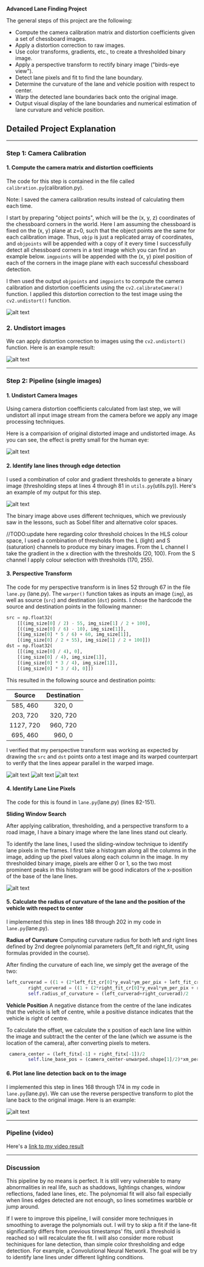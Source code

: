 

**Advanced Lane Finding Project**

The general steps of this project are the following:

* Compute the camera calibration matrix and distortion coefficients given a set of chessboard images.
* Apply a distortion correction to raw images.
* Use color transforms, gradients, etc., to create a thresholded binary image.
* Apply a perspective transform to rectify binary image ("birds-eye view").
* Detect lane pixels and fit to find the lane boundary.
* Determine the curvature of the lane and vehicle position with respect to center.
* Warp the detected lane boundaries back onto the original image.
* Output visual display of the lane boundaries and numerical estimation of lane curvature and vehicle position.

[//]: # (Image References)

[image1]: ./output_images/corners_found.png "Found Corners"
[image2]: ./output_images/undistorted.png "Undistorted"
[image3]: ./output_images/undistorted2.png "Undistorted Image"
[image4]: ./output_images/undistorted_binary.png "Undistorted Binary Image"
[image5]: ./output_images/top_down_view0.png "Top Down View"
[image6]: ./output_images/top_down_view.png "Top Down View"
[image7]: ./output_images/top_down_view2.png "Top Down View"
[image8]: ./output_images/histogram.png "Histogram"
[image9]: ./output_images/lane_detected_image.png "Final"

## Detailed Project Explanation
---

### Step 1: Camera Calibration

#### 1. Compute the camera matrix and distortion coefficients

The code for this step is contained in the file called `calibration.py`(calibration.py).

Note: I saved the camera calibration results instead of calculating them each time.

I start by preparing "object points", which will be the (x, y, z) coordinates of the chessboard corners in the world. Here I am assuming the chessboard is fixed on the (x, y) plane at z=0, such that the object points are the same for each calibration image.  Thus, `objp` is just a replicated array of coordinates, and `objpoints` will be appended with a copy of it every time I successfully detect all chessboard corners in a test image which you can find an example below.  `imgpoints` will be appended with the (x, y) pixel position of each of the corners in the image plane with each successful chessboard detection.

I then used the output `objpoints` and `imgpoints` to compute the camera calibration and distortion coefficients using the `cv2.calibrateCamera()` function.  I applied this distortion correction to the test image using the `cv2.undistort()` function.

![alt text][image1]

### 2. Undistort images
We can apply distortion correction to images using the `cv2.undistort()` function. Here is an example result:

![alt text][image2]

---

### Step 2: Pipeline (single images)

#### 1. Undistort Camera Images

Using camera distortion coefficients calculated from last step, we will undistort all input image stream from the camera before we apply any image processing techniques.

Here is a comparision of original distorted image and undistorted image. As you can see, the effect is pretty small for the human eye:

![alt text][image3]

#### 2. Identify lane lines through edge detection

I used a combination of color and gradient thresholds to generate a binary image (thresholding steps at lines 4 through 81 in `utils.py`(utils.py)).  Here's an example of my output for this step.

![alt text][image4]

The binary image above uses different techniques, which we previously saw in the lessons, such as Sobel filter and alternative color spaces.

//TODO:update here regarding color threshold choices
In the HLS colour space, I used a combination of thresholds from the L (light) and S (saturation) channels to produce my binary images. From the L channel I take the gradient in the x direction with the thresholds (20, 100). From the S channel I apply colour selection with thresholds (170, 255).

#### 3. Perspective Transform

The code for my perspective transform is in lines 52 through 67 in the file `lane.py` (lane.py). The `warper()` function takes as inputs an image (`img`), as well as source (`src`) and destination (`dst`) points.  I chose the hardcode the source and destination points in the following manner:

```python
src = np.float32(
    [[(img_size[0] / 2) - 55, img_size[1] / 2 + 100],
    [((img_size[0] / 6) - 10), img_size[1]],
    [(img_size[0] * 5 / 6) + 60, img_size[1]],
    [(img_size[0] / 2 + 55), img_size[1] / 2 + 100]])
dst = np.float32(
    [[(img_size[0] / 4), 0],
    [(img_size[0] / 4), img_size[1]],
    [(img_size[0] * 3 / 4), img_size[1]],
    [(img_size[0] * 3 / 4), 0]])
```

This resulted in the following source and destination points:

| Source        | Destination   |
|:-------------:|:-------------:|
| 585, 460      | 320, 0        |
| 203, 720      | 320, 720      |
| 1127, 720     | 960, 720      |
| 695, 460      | 960, 0        |

I verified that my perspective transform was working as expected by drawing the `src` and `dst` points onto a test image and its warped counterpart to verify that the lines appear parallel in the warped image.

![alt text][image5]
![alt text][image6]
![alt text][image7]

#### 4. Identify Lane Line Pixels

The code for this is found in `lane.py`(lane.py) (lines 82-151).

**Sliding Window Search**

After applying calibration, thresholding, and a perspective transform to a road image, I have a binary image  where the lane lines stand out clearly.

To identify the lane lines, I used the sliding-window technique to identify lane pixels in the frames. I first take a histogram along all the columns in the image, adding up the pixel values along each column in the image. In my thresholded binary image, pixels are either 0 or 1, so the two most prominent peaks in this histogram will be good indicators of the x-position of the base of the lane lines.

![alt text][image8]

#### 5. Calculate the radius of curvature of the lane and the position of the vehicle with respect to center

I implemented this step in lines 188 through 202 in my code in `lane.py`(lane.py).

**Radius of Curvature**
Computing curvature radius for both left and right lines defined by 2nd degree polynomial parameters (left_fit and right_fit, using formulas provided in the course).

After finding the curvature of each line, we simply get the average of the two:
```python
left_curverad = ((1 + (2*left_fit_cr[0]*y_eval*ym_per_pix + left_fit_cr[1])**2)**1.5) / np.absolute(2*left_fit_cr[0])
        right_curverad = ((1 + (2*right_fit_cr[0]*y_eval*ym_per_pix + right_fit_cr[1])**2)**1.5) / np.absolute(2*right_fit_cr[0])
        self.radius_of_curvature = (left_curverad+right_curverad)/2
```

**Vehicle Position**
A negative distance from the centre of the lane indicates that the vehicle is left of centre, while a positive distance indicates that the vehicle is right of centre.

To calculate the offset, we calculate the x position of each lane line within the image and subtract the the center of the lane (which we assume is the location of the camera), after converting pixels to meters.
```python
 camera_center = (left_fitx[-1] + right_fitx[-1])/2
        self.line_base_pos = (camera_center-unwarped.shape[1]/2)*xm_per_pix
```

#### 6. Plot lane line detection back on to the image

I implemented this step in lines 168 through 174 in my code in `lane.py`(lane.py). We can use the reverse perspective transform to plot the lane back to the original image. Here is an example:

![alt text][image9]

---

### Pipeline (video)


Here's a [link to my video result](./out_project_video.mp4)

---

### Discussion

This pipeline by no means is perfect. It is still very vulnerable to many abnormalities in real life, such as shaddows, lightings changes, window reflections, faded lane lines, etc. The polynomial fit will also fail especially when lines edges detected are not enough, so lines sometimes warbble or jump around.

If I were to improve this pipeline, I will consider more techniques in smoothing to average the polynomials out. I will try to skip a fit if the lane-fit significantly differs from previous timestamps' fits, until a threshold is reached so I will recalculate the fit. I will also consider more robust techiniques for lane detection, than simple color thresholding and edge detection. For example, a Convolutional Neural Network. The goal will be try to identify lane lines under different lighting conditions.
